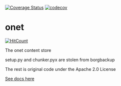 [![Coverage Status](https://coveralls.io/repos/github/onet-team/onet/badge.png?branch=main)](https://coveralls.io/github/onet-team/onet?branch=main)
[![codecov](https://codecov.io/gh/onet-team/onet/branch/main/graph/badge.svg?token=JY0RZQLQPJ)](https://codecov.io/gh/onet-team/onet)

# onet

[![HitCount](http://hits.dwyl.com/onet-team/onet.svg)](http://hits.dwyl.com/onet-team/onet)

The onet content store

setup.py and chunker.pyx are stolen from borgbackup

The rest is original code under the Apache 2.0 License

[See docs here](https://onet-team.github.io/onet/)
 
